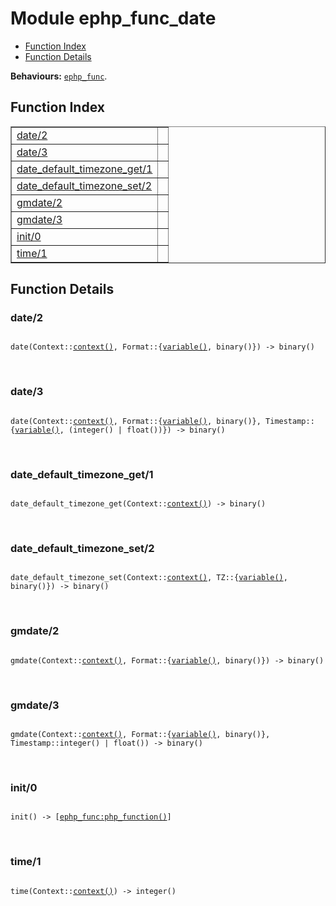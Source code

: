

# Module ephp_func_date #
* [Function Index](#index)
* [Function Details](#functions)

__Behaviours:__ [`ephp_func`](ephp_func.md).
<a name="index"></a>

## Function Index ##


<table width="100%" border="1" cellspacing="0" cellpadding="2" summary="function index"><tr><td valign="top"><a href="#date-2">date/2</a></td><td></td></tr><tr><td valign="top"><a href="#date-3">date/3</a></td><td></td></tr><tr><td valign="top"><a href="#date_default_timezone_get-1">date_default_timezone_get/1</a></td><td></td></tr><tr><td valign="top"><a href="#date_default_timezone_set-2">date_default_timezone_set/2</a></td><td></td></tr><tr><td valign="top"><a href="#gmdate-2">gmdate/2</a></td><td></td></tr><tr><td valign="top"><a href="#gmdate-3">gmdate/3</a></td><td></td></tr><tr><td valign="top"><a href="#init-0">init/0</a></td><td></td></tr><tr><td valign="top"><a href="#time-1">time/1</a></td><td></td></tr></table>


<a name="functions"></a>

## Function Details ##

<a name="date-2"></a>

### date/2 ###


<pre><code>
date(Context::<a href="#type-context">context()</a>, Format::{<a href="#type-variable">variable()</a>, binary()}) -&gt; binary()
</code></pre>
<br />


<a name="date-3"></a>

### date/3 ###


<pre><code>
date(Context::<a href="#type-context">context()</a>, Format::{<a href="#type-variable">variable()</a>, binary()}, Timestamp::{<a href="#type-variable">variable()</a>, (integer() | float())}) -&gt; binary()
</code></pre>
<br />


<a name="date_default_timezone_get-1"></a>

### date_default_timezone_get/1 ###


<pre><code>
date_default_timezone_get(Context::<a href="#type-context">context()</a>) -&gt; binary()
</code></pre>
<br />


<a name="date_default_timezone_set-2"></a>

### date_default_timezone_set/2 ###


<pre><code>
date_default_timezone_set(Context::<a href="#type-context">context()</a>, TZ::{<a href="#type-variable">variable()</a>, binary()}) -&gt; binary()
</code></pre>
<br />


<a name="gmdate-2"></a>

### gmdate/2 ###


<pre><code>
gmdate(Context::<a href="#type-context">context()</a>, Format::{<a href="#type-variable">variable()</a>, binary()}) -&gt; binary()
</code></pre>
<br />


<a name="gmdate-3"></a>

### gmdate/3 ###


<pre><code>
gmdate(Context::<a href="#type-context">context()</a>, Format::{<a href="#type-variable">variable()</a>, binary()}, Timestamp::integer() | float()) -&gt; binary()
</code></pre>
<br />


<a name="init-0"></a>

### init/0 ###


<pre><code>
init() -&gt; [<a href="ephp_func.md#type-php_function">ephp_func:php_function()</a>]
</code></pre>
<br />


<a name="time-1"></a>

### time/1 ###


<pre><code>
time(Context::<a href="#type-context">context()</a>) -&gt; integer()
</code></pre>
<br />


